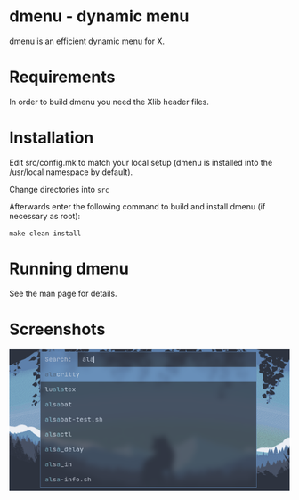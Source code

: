 # dmenu - dynamic menu

dmenu is an efficient dynamic menu for X.

# Requirements

In order to build dmenu you need the Xlib header files.

# Installation

Edit src/config.mk to match your local setup (dmenu is installed into
the /usr/local namespace by default).

Change directories into `src`

Afterwards enter the following command to build and install dmenu
(if necessary as root):

    make clean install

# Running dmenu

See the man page for details.

# Screenshots

![Alt text](./screenshots/ss.png)
